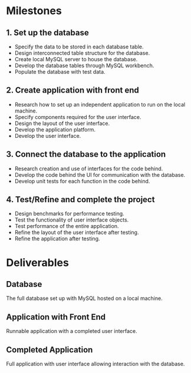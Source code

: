 # Milestones
## 1. Set up the database
- Specify the data to be stored in each database table.
- Design interconnected table structure for the database.
- Create local MySQL server to house the database.
- Develop the database tables through MySQL workbench.
- Populate the database with test data.

## 2. Create application with front end
- Research how to set up an independent application to run on the local machine.
- Specify components required for the user interface.
- Design the layout of the user interface. 
- Develop the application platform. 
- Develop the user interface.

## 3. Connect the database to the application
- Research creation and use of interfaces for the code behind.
- Develop the code behind the UI for communication with the database.
- Develop unit tests for each function in the code behind.

## 4. Test/Refine and complete the project
- Design benchmarks for performance testing.
- Test the functionality of user interface objects.
- Test performance of the entire application.
- Refine the layout of the user interface after testing.
- Refine the application after testing.

# Deliverables
## Database
The full database set up with MySQL hosted on a local machine.

## Application with Front End
Runnable application with a completed user interface.

## Completed Application
Full application with user interface allowing interaction with the database.
